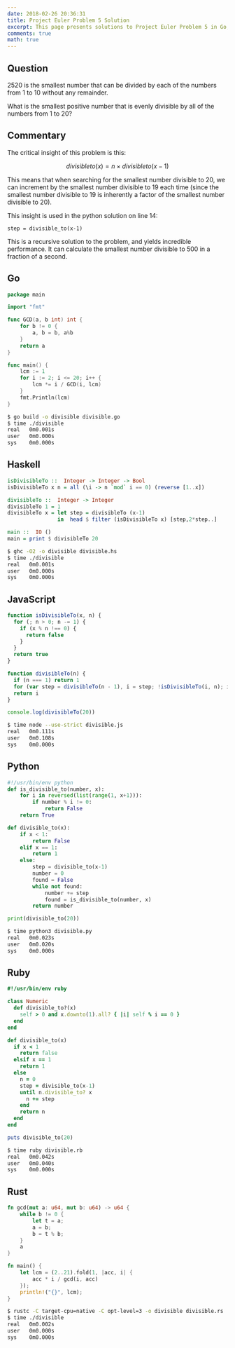 ```yaml
---
date: 2018-02-26 20:36:31
title: Project Euler Problem 5 Solution
excerpt: This page presents solutions to Project Euler Problem 5 in Go, Haskell, JavaScript, Python, Ruby and Rust.
comments: true
math: true
---
```



## Question

2520 is the smallest number that can be divided by each
of the numbers from 1 to 10 without any remainder.

What is the smallest positive number that is evenly divisible
by all of the numbers from 1 to 20?




## Commentary

The critical insight of this problem is this:

$$divisibleto(x) = n \times divisibleto(x-1)$$

This means that when searching for the smallest number divisible to 20,
we can increment by the smallest number divisible to 19 each time (since the 
smallest number divisible to 19 is inherently a factor of the smallest number
divisible to 20).

This insight is used in the python solution on line 14:

	step = divisible_to(x-1)

This is a recursive solution to the problem, and yields incredible performance. It can calculate
the smallest number divisible to 500 in a fraction of a second.




## Go

```go
package main

import "fmt"

func GCD(a, b int) int {
    for b != 0 {
        a, b = b, a%b
    }
    return a
}

func main() {
    lcm := 1
    for i := 2; i <= 20; i++ {
        lcm *= i / GCD(i, lcm)
    }
    fmt.Println(lcm)
}
```


```bash
$ go build -o divisible divisible.go
$ time ./divisible
real   0m0.001s
user   0m0.000s
sys    0m0.000s
```



## Haskell

```haskell
isDivisibleTo ::  Integer -> Integer -> Bool
isDivisibleTo x n = all (\i -> n `mod` i == 0) (reverse [1..x])

divisibleTo ::  Integer -> Integer
divisibleTo 1 = 1
divisibleTo x = let step = divisibleTo (x-1)
                in  head $ filter (isDivisibleTo x) [step,2*step..]

main ::  IO ()
main = print $ divisibleTo 20
```


```bash
$ ghc -O2 -o divisible divisible.hs
$ time ./divisible
real   0m0.001s
user   0m0.000s
sys    0m0.000s
```



## JavaScript

```javascript
function isDivisibleTo(x, n) {
  for (; n > 0; n -= 1) {
    if (x % n !== 0) {
      return false
    }
  }
  return true
}

function divisibleTo(n) {
  if (n === 1) return 1
  for (var step = divisibleTo(n - 1), i = step; !isDivisibleTo(i, n); i += step);
  return i
}

console.log(divisibleTo(20))
```


```bash
$ time node --use-strict divisible.js
real   0m0.111s
user   0m0.108s
sys    0m0.000s
```



## Python

```python
#!/usr/bin/env python
def is_divisible_to(number, x):
    for i in reversed(list(range(1, x+1))):
        if number % i != 0:
            return False
    return True

def divisible_to(x):
    if x < 1:
        return False
    elif x == 1:
        return 1
    else:
        step = divisible_to(x-1)
        number = 0
        found = False
        while not found:
            number += step
            found = is_divisible_to(number, x)
        return number

print(divisible_to(20))
```


```bash
$ time python3 divisible.py
real   0m0.023s
user   0m0.020s
sys    0m0.000s
```



## Ruby

```ruby
#!/usr/bin/env ruby

class Numeric
  def divisible_to?(x)
    self > 0 and x.downto(1).all? { |i| self % i == 0 }
  end
end

def divisible_to(x)
  if x < 1
    return false
  elsif x == 1
    return 1
  else
    n = 0
    step = divisible_to(x-1)
    until n.divisible_to? x
      n += step
    end
    return n
  end
end

puts divisible_to(20)
```


```bash
$ time ruby divisible.rb
real   0m0.042s
user   0m0.040s
sys    0m0.000s
```



## Rust

```rust
fn gcd(mut a: u64, mut b: u64) -> u64 {
    while b != 0 {
        let t = a;
        a = b;
        b = t % b;
    }
    a
}

fn main() {
    let lcm = (2..21).fold(1, |acc, i| {
        acc * i / gcd(i, acc)
    });
    println!("{}", lcm);
}
```


```bash
$ rustc -C target-cpu=native -C opt-level=3 -o divisible divisible.rs
$ time ./divisible
real   0m0.002s
user   0m0.000s
sys    0m0.000s
```


